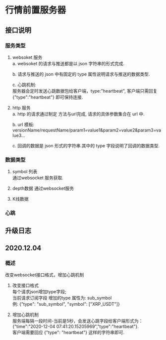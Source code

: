 # 行情前置服务器

## 接口说明

### 服务类型

1. websoket 服务  
   a. websoket 的请求与推送都是以 json 字符串的形式完成. 

   b. 请求与推送的 json 中有固定的 type 属性说明请求与推送的数据类型.

   c. 心跳机制:  
    服务器会定时发送心跳数据包给客户端，type:"heartbeat", 客户端只需回复 {"type":"heartbeat"} 即可保持连接.

2. http 服务  
   a. http 的请求通过制定 方法与url完成, 请求的具体参数集合在 url 中.

   b. url 模板: versionName/requestName/param1=value1&param2=value2&param3=value3...

   c. 回调的数据是 json 形式的字符串.其中的 type 字段说明了回调的数据类型.

### 数据类型
1. symbol 列表  
   通过websocket 服务获取. 
   
2. depth数据 
    通过websocket服务


3. K线数据

### 心跳

## 升级日志  

## 2020.12.04

### 概述

改变websocket接口格式，增加心跳机制

1. 改变接口格式  
    每个请求json增加type字段;  
    当前请求订阅字段 增加的type 属性为: sub_symbol   
    例: {"type": "sub_symbol", "symbol": ["XRP_USDT"]}

2. 增加心跳机制  
   服务端每隔一段时间-当前是5秒，会发送心跳字段给客户端形式为：{"time":"2020-12-04 07:41:20.15205969","type":"heartbeat"}.  
   客户端需要回应  {"type": "heartbeat"} 这样的字符串即可.
   
    
